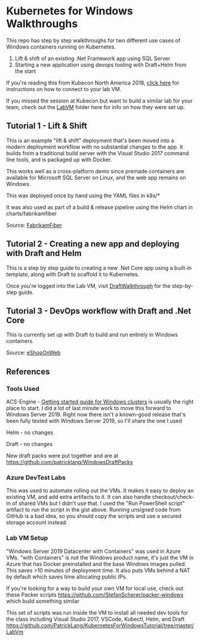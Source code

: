 # Kubernetes for Windows Walkthroughs

This repo has step by step walkthroughs for two different use cases of Windows containers running on Kubernetes.

1. Lift & shift of an existing .Net Framework app using SQL Server
2. Starting a new application using devops tooling with Draft+Helm from the start

If you're reading this from Kubecon North America 2018, [click here](https://github.com/PatrickLang/kkna2018lab) for instructions on how to connect to your lab VM.

If you missed the session at Kubecon but want to build a similar lab for your team, check out the [LabVM](https://github.com/PatrickLang/KubernetesForWindowsTutorial/tree/master/LabVm) folder here for info on how they were set up.


## Tutorial 1 - Lift & Shift

This is an example "lift & shift" deployment that's been moved into a modern deployment workflow with no substantial changes to the app. It builds from a traditional build server with the Visual Studio 2017 command line tools, and is packaged up with Docker.

This works well as a cross-platform demo since premade containers are available for Microsoft SQL Server on Linux, and the web app remains on Windows.

This was deployed once by hand using the YAML files in k8s/*

It was also used as part of a build & release pipeline using the Helm chart in charts/fabrikamfiber

Source: [FabrikamFiber](https://github.com/PatrickLang/fabrikamfiber/tree/helm-2019-mssql-linux)

## Tutorial 2 - Creating a new app and deploying with Draft and Helm

This is a step by step guide to creating a new .Net Core app using a built-in template, along with Draft to scaffold it to Kubernetes.

Once you're logged into the Lab VM, visit [DraftWalkthrough](./DraftWalkthrough/README.md) for the step-by-step guide.


## Tutorial 3 - DevOps workflow with Draft and .Net Core


This is currently set up with Draft to build and run entirely in Windows containers.

Source: [eShopOnWeb](https://github.com/PatrickLang/eShopOnWeb/tree/patricklang/k8s-win)


## References

### Tools Used

ACS-Engine - [Getting started guide for Windows clusters](http://aka.ms/windowscontainers/kubernetes) is usually the right place to start. I did a lot of last minute work to move this forward to Windows Server 2019. Right now there isn't a known-good release that's been fully tested with Windows Server 2019, so I'll share the one I used

Helm - no changes

Draft - no changes

New draft packs were put together and are at https://github.com/patricklang/WindowsDraftPacks

### Azure DevTest Labs

This was used to automate rolling out the VMs. It makes it easy to deploy an existing VM, and add extra artifacts to it. It can also handle checkout/check-in of shared VMs but I didn't use that. I used the "Run PowerShell script" artifact to run the script in the gist above. Running unsigned code from GitHub is a bad idea, so you should copy the scripts and use a secured storage account instead. 


### Lab VM Setup
"Windows Server 2019 Datacenter with Containers" was used in Azure VMs. "with Containers" is not the Windows product name, it's just the VM in Azure that has Docker preinstalled and the base Windows images pulled. This saves >10 minutes of deployment time. It also puts VMs behind a NAT by default which saves time allocating public IPs.

If you're looking for a way to build your own VM for local use, check out these Packer scripts https://github.com/StefanScherer/packer-windows which build something similar

This set of scripts was run inside the VM to install all needed dev tools for the class including Visual Studio 2017, VSCode, Kubectl, Helm, and Draft https://github.com/PatrickLang/KubernetesForWindowsTutorial/tree/master/LabVm